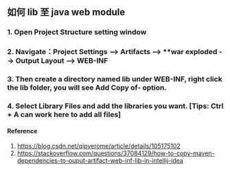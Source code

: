 ## 如何  lib 至 java web module
### 1.  Open Project Structure setting window
### 2. Navigate：Project Settings --> Artifacts --> **war exploded --> Output Layout --> WEB-INF
### 3. Then create a directory named lib under WEB-INF, right click the lib folder, you will see Add Copy of- option.
### 4. Select Library Files and add the libraries you want. [Tips: Ctrl + A can work here to add all files]


#### Reference
1. https://blog.csdn.net/qipverome/article/details/105175102
2. https://stackoverflow.com/questions/37084129/how-to-copy-maven-dependencies-to-ouput-artifact-web-inf-lib-in-intellij-idea
